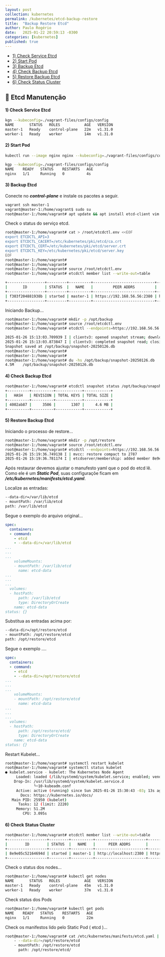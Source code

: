```yaml
---
layout: post
collection: kubernetes
permalink: /kubernetes/etcd-backup-restore
title:  "Backup Restore Etcd"
author: Paulo Rogério
date:   2025-01-22 20:59:13 -0300
categories: [kubernetes]
published: true
---
```


- [1) Check Service Etcd](#1-check-service-etcd)
- [2) Start Pod](#2-start-pod)
- [3) Backup Etcd](#3-backup-etcd)
- [4) Check Backup Etcd](#4-check-backup-etcd)
- [5) Restore Backup Etcd](#5-restore-backup-etcd)
- [6) Check Status Cluster](#6-check-status-cluster)


## 🚀 Etcd Manutenção

#### 1) Check Service Etcd

```bash
kgn --kubeconfig=./vagrant-files/configs/config
NAME       STATUS   ROLES           AGE   VERSION
master-1   Ready    control-plane   22m   v1.31.0
worker-1   Ready    worker          14m   v1.31.0
```

#### 2) Start Pod

```bash
kubectl run --image nginx nginx --kubeconfig=./vagrant-files/configs/config
```

```bash
kgp --kubeconfig=./vagrant-files/configs/config
NAME    READY   STATUS    RESTARTS   AGE
nginx   1/1     Running   0          4s
```

#### 3) Backup Etcd

Conecte no ***control-plane*** e instale os pacotes a seguir.

```bash
vagrant ssh master-1
vagrant@master-1:/home/vagrant$ sudo su 
root@master-1:/home/vagrant# apt update && apt install etcd-client vim -y
```

Check o status do serviço etcd.

```bash
root@master-1:/home/vagrant# cat > /root/etcdctl.env <<EOF
export ETCDCTL_API=3
export ETCDCTL_CACERT=/etc/kubernetes/pki/etcd/ca.crt
export ETCDCTL_CERT=/etc/kubernetes/pki/etcd/server.crt
export ETCDCTL_KEY=/etc/kubernetes/pki/etcd/server.key
EOF
root@master-1:/home/vagrant# 
root@master-1:/home/vagrant# 
root@master-1:/home/vagrant# source /root/etcdctl.env
root@master-1:/home/vagrant# etcdctl member list --write-out=table

+-----------------+---------+----------+----------------------------+----------------------------+
|       ID        | STATUS  |   NAME   |         PEER ADDRS         |        CLIENT ADDRS        |
+-----------------+---------+----------+----------------------------+----------------------------+
| f303f204881938b | started | master-1 | https://192.168.56.56:2380 | https://192.168.56.56:2379 |
+-----------------+---------+----------+----------------------------+----------------------------+
```

Iniciando Backup...

```bash
root@master-1:/home/vagrant# mkdir -p /opt/backup
root@master-1:/home/vagrant# source /root/etcdctl.env
root@master-1:/home/vagrant# etcdctl --endpoints=https://192.168.56.56:2379 snapshot save /opt/backup/snapshot-$(date +%Y%m%d).db

2025-01-26 15:13:03.709939 I | clientv3: opened snapshot stream; downloading
2025-01-26 15:13:03.873847 I | clientv3: completed snapshot read; closing
Snapshot saved at /opt/backup/snapshot-20250126.db
root@master-1:/home/vagrant#
root@master-1:/home/vagrant#
root@master-1:/home/vagrant# du -hs /opt/backup/snapshot-20250126.db
4.5M	/opt/backup/snapshot-20250126.db
```

#### 4) Check Backup Etcd

```bash
root@master-1:/home/vagrant# etcdctl snapshot status /opt/backup/snapshot-$(date +%Y%m%d).db -w table
+----------+----------+------------+------------+
|   HASH   | REVISION | TOTAL KEYS | TOTAL SIZE |
+----------+----------+------------+------------+
| 4002ab87 |     3506 |       1307 |     4.6 MB |
+----------+----------+------------+------------+
```

#### 5) Restore Backup Etcd

Iniciando o processo de restore...

```bash
root@master-1:/home/vagrant# mkdir -p /opt/restore
root@master-1:/home/vagrant# source /root/etcdctl.env
root@master-1:/home/vagrant# etcdctl --endpoints=https://192.168.56.56:2379 --data-dir="/opt/restore/etcd" snapshot restore /opt/backup/snapshot-$(date +%Y%m%d).db
2025-01-26 15:19:36.749138 I | mvcc: restore compact to 2787
2025-01-26 15:19:36.781174 I | etcdserver/membership: added member 8e9e05c52164694d [http://localhost:2380] to cluster cdf818194e3a8c32
```


Após restaurar devemos ajustar o manufesto yaml que o pod do etcd lê. Como ele é um ***Static Pod***, suas configuraçõe ficam em ***/etc/kubernetes/manifests/etcd.yaml***.

Localize as entradas:

```bash
--data-dir=/var/lib/etcd
- mountPath: /var/lib/etcd
path: /var/lib/etcd
```

Segue o exemplo do arquivo original...

```yaml
spec:
  containers:
  - command:
    - etcd
    - --data-dir=/var/lib/etcd
...
...
...
    volumeMounts:
    - mountPath: /var/lib/etcd
      name: etcd-data
...
...
...
  volumes:
  - hostPath:
      path: /var/lib/etcd
      type: DirectoryOrCreate
    name: etcd-data
status: {}
```

Substitua as entradas acima por:

```bash
--data-dir=/opt/restore/etcd
- mountPath: /opt/restore/etcd
path: /opt/restore/etcd
```

Segue o exemplo ....

```yaml
spec:
  containers:
  - command:
    - etcd
    - --data-dir=/opt/restore/etcd
...
...
...
    volumeMounts:
    - mountPath: /opt/restore/etcd
      name: etcd-data
...
...
...
  volumes:
  - hostPath:
      path: /opt/restore/etcd/
      type: DirectoryOrCreate
    name: etcd-data
status: {}
```

Restart Kubelet...

```bash
root@master-1:/home/vagrant# systemctl restart kubelet
root@master-1:/home/vagrant# systemctl status kubelet
● kubelet.service - kubelet: The Kubernetes Node Agent
     Loaded: loaded (/lib/systemd/system/kubelet.service; enabled; vendor preset: enabled)
    Drop-In: /usr/lib/systemd/system/kubelet.service.d
             └─10-kubeadm.conf
     Active: active (running) since Sun 2025-01-26 15:30:43 -03; 13s ago
       Docs: https://kubernetes.io/docs/
   Main PID: 25950 (kubelet)
      Tasks: 12 (limit: 2220)
     Memory: 51.2M
        CPU: 3.095s
```

#### 6) Check Status Cluster

```bash
root@master-1:/home/vagrant# etcdctl member list --write-out=table
+------------------+---------+----------+-----------------------+----------------------------+
|        ID        | STATUS  |   NAME   |      PEER ADDRS       |        CLIENT ADDRS        |
+------------------+---------+----------+-----------------------+----------------------------+
| 8e9e05c52164694d | started | master-1 | http://localhost:2380 | https://192.168.56.56:2379 |
+------------------+---------+----------+-----------------------+----------------------------+     
```

Check o status dos nodes...

```bash
root@master-1:/home/vagrant# kubectl get nodes
NAME       STATUS   ROLES           AGE   VERSION
master-1   Ready    control-plane   45m   v1.31.0
worker-1   Ready    worker          37m   v1.31.0
```

Check status dos Pods

```bash
root@master-1:/home/vagrant# kubectl get pods
NAME    READY   STATUS    RESTARTS   AGE
nginx   1/1     Running   0          22m
```

Check os manifestos lido pelo Static Pod ( etcd )...


```bash
root@master-1:/home/vagrant# cat /etc/kubernetes/manifests/etcd.yaml | grep restore
    - --data-dir=/opt/restore/etcd
    - mountPath: /opt/restore/etcd
      path: /opt/restore/etcd/
```
